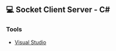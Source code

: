 ## 💻 Socket Client Server - C#

### Tools

- [Visual Studio](https://visualstudio.microsoft.com/downloads/)
